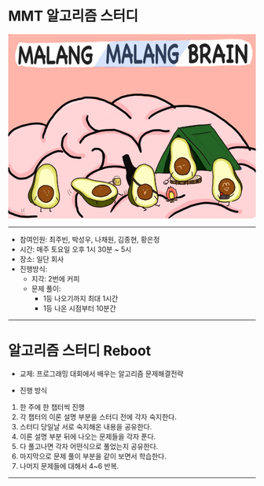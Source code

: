 # MMT 알고리즘 스터디

![image](./asset/image.jpg)

- - -

- 참여인원: 최주빈, 박성우, 나채원, 김종현, 황은정
- 시간: 매주 토요일 오후 1시 30분 ~ 5시
- 장소: 일단 회사
- 진행방식: 
	- 지각: 2번에 커피
	- 문제 풀이:
		- 1등 나오기까지 최대 1시간
		- 1등 나온 시점부터 10분간

- - -

# 알고리즘 스터디 Reboot

- 교제: 프로그래밍 대회에서 배우는 알고리즘 문제해결전략

- 진행 방식

1. 한 주에 한 챕터씩 진행
2. 각 챕터의 이론 설명 부분을 스터디 전에 각자 숙지한다.
3. 스터디 당일날 서로 숙지해온 내용을 공유한다.
4. 이론 설명 부분 뒤에 나오는 문제들을 각자 푼다.
5. 다 풀고나면 각자 어떤식으로 풀었는지 공유한다.
6. 마지막으로 문제 풀이 부분을 같이 보면서 학습한다.
7. 나머지 문제들에 대해서 4~6 반복.

---
